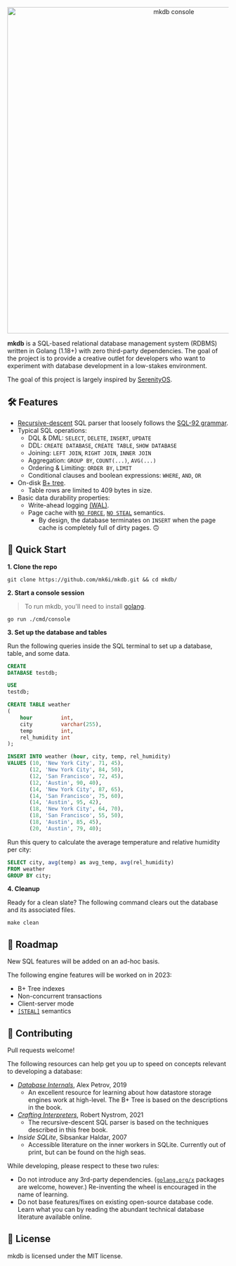 <p align="center"><img width="742" alt="mkdb console" src="https://user-images.githubusercontent.com/2894330/232939901-d92bf2e4-b4d0-4aa4-80a9-70ecf8a9753e.png"></p>

**mkdb** is a SQL-based relational database management system (RDBMS) written in Golang (1.18+) with zero third-party
dependencies. The goal of the project is to provide a creative outlet for developers who want to experiment with
database development in a low-stakes environment.

The goal of this project is largely inspired by [SerenityOS](https://serenityos.org/).

## 🛠️ Features

- [Recursive-descent](https://en.wikipedia.org/wiki/Recursive_descent_parser) SQL parser that loosely follows
  the [SQL-92 grammar](https://ronsavage.github.io/SQL/sql-92.bnf.html).
- Typical SQL operations:
    - DQL & DML: `SELECT`, `DELETE`, `INSERT`, `UPDATE`
    - DDL: `CREATE DATABASE`, `CREATE TABLE`, `SHOW DATABASE`
    - Joining: `LEFT JOIN`, `RIGHT JOIN`, `INNER JOIN`
    - Aggregation: `GROUP BY`, `COUNT(...)`, `AVG(...)`
    - Ordering & Limiting: `ORDER BY`, `LIMIT`
    - Conditional clauses and boolean expressions: `WHERE`, `AND`, `OR`
- On-disk [B+ tree](https://en.wikipedia.org/wiki/B%2B_tree).
  -  Table rows are limited to 409 bytes in size.
- Basic data durability properties:
    - Write-ahead logging [(WAL)](https://en.wikipedia.org/wiki/Write-ahead_logging).
    - Page cache
      with [`NO FORCE`](http://www.cs.rpi.edu/~sibel/csci4380/spring2016/course_notes/transactions_durability.html#no-force), [`NO STEAL`](http://www.cs.rpi.edu/~sibel/csci4380/spring2016/course_notes/transactions_durability.html#no-steal)
      semantics.
        - By design, the database terminates on `INSERT` when the page cache is completely full of dirty pages. 🙃

## 🔎 Quick Start

**1. Clone the repo**

```shell
git clone https://github.com/mk6i/mkdb.git && cd mkdb/
```

**2. Start a console session**

> To run mkdb, you'll need to install [golang](https://go.dev/doc/install).

```shell
go run ./cmd/console
```

**3. Set up the database and tables**

Run the following queries inside the SQL terminal to set up a database, table, and some data.

```sql
CREATE
DATABASE testdb;

USE
testdb;

CREATE TABLE weather
(
    hour         int,
    city         varchar(255),
    temp         int,
    rel_humidity int
);

INSERT INTO weather (hour, city, temp, rel_humidity)
VALUES (10, 'New York City', 71, 45),
       (12, 'New York City', 84, 50),
       (12, 'San Francisco', 72, 45),
       (12, 'Austin', 90, 40),
       (14, 'New York City', 87, 65),
       (14, 'San Francisco', 75, 60),
       (14, 'Austin', 95, 42),
       (18, 'New York City', 64, 70),
       (18, 'San Francisco', 55, 50),
       (18, 'Austin', 85, 45),
       (20, 'Austin', 79, 40);
```

Run this query to calculate the average temperature and relative humidity per city:

```sql
SELECT city, avg(temp) as avg_temp, avg(rel_humidity)
FROM weather
GROUP BY city;
```

**4. Cleanup**

Ready for a clean slate? The following command clears out the database and its associated files.

```shell
make clean
```

## 🧭 Roadmap

New SQL features will be added on an ad-hoc basis. 

The following engine features will be worked on in 2023:

- B+ Tree indexes
- Non-concurrent transactions
- Client-server mode
- [`[STEAL]`](http://www.cs.rpi.edu/~sibel/csci4380/spring2016/course_notes/transactions_durability.html#steal) semantics

## 🙌 Contributing

Pull requests welcome!

The following resources can help get you up to speed on concepts relevant to developing a database:

- [*Database Internals*](https://www.amazon.com/Database-Internals-Deep-Distributed-Systems/dp/1492040347), Alex Petrov, 2019
  -  An excellent resource for learning about how datastore storage engines work at high-level. The B+ Tree is based on the descriptions in the book.
- [*Crafting Interpreters*](https://craftinginterpreters.com/), Robert Nystrom, 2021
  - The recursive-descent SQL parser is based on the techniques described in this free book.
- *Inside SQLite*, Sibsankar Haldar, 2007
  - Accessible literature on the inner workers in SQLite. Currently out of print, but can be found on the high seas.

While developing, please respect to these two rules:

- Do not introduce any 3rd-party dependencies. ([`golang.org/x`](https://pkg.go.dev/golang.org/x) packages are welcome, however.) Re-inventing the wheel is encouraged in the name of learning.
- Do not base features/fixes on existing open-source database code. Learn what you can by reading the abundant technical database literature available online.

## 📄  License

mkdb is licensed under the MIT license.
